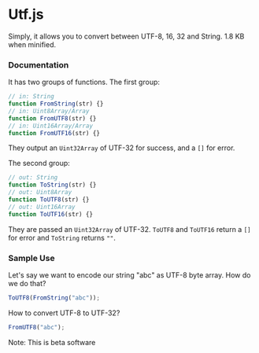 # Utf.js

Simply, it allows you to convert between UTF-8, 16, 32 and String. 1.8 KB when minified.

### Documentation

It has two groups of functions. The first group:

```javascript
// in: String
function FromString(str) {}
// in: Uint8Array/Array
function FromUTF8(str) {}
// in: Uint16Array/Array
function FromUTF16(str) {}
```

They output an `Uint32Array` of UTF-32 for success, and a `[]` for error.

The second group:

```javascript
// out: String
function ToString(str) {}
// out: Uint8Array
function ToUTF8(str) {}
// out: Uint16Array
function ToUTF16(str) {}
```

They are passed an `Uint32Array` of UTF-32. `ToUTF8` and `ToUTF16` return a `[]` for error and `ToString` returns `""`.

### Sample Use

Let's say we want to encode our string "abc" as UTF-8 byte array. How do we do that?

```javascript
ToUTF8(FromString("abc"));
```

How to convert UTF-8 to UTF-32?

```javascript
FromUTF8("abc");
```

Note: This is beta software
